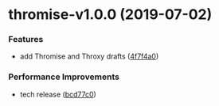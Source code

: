 # thromise-v1.0.0 (2019-07-02)


### Features

* add Thromise and Throxy drafts ([4f7f4a0](https://github.com/qiwi/thromise/commit/4f7f4a0))


### Performance Improvements

* tech release ([bcd77c0](https://github.com/qiwi/thromise/commit/bcd77c0))
